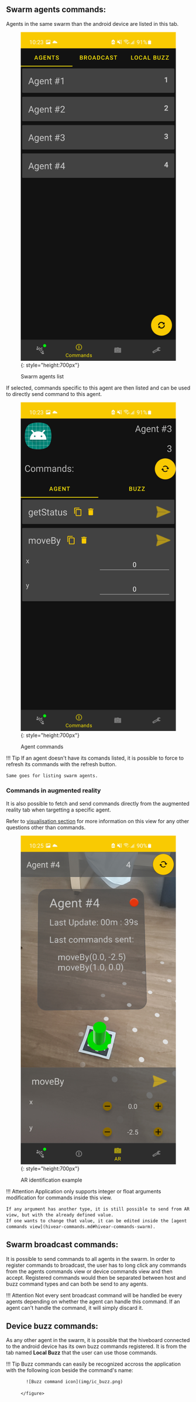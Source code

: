 ## Swarm agents commands: <a name="hivear-commands-swarm"></a>
Agents in the same swarm than the android device are listed in this tab.

<figure markdown>

  ![Swarm agents listed](img/commands_tab_agent_list.jpg){: style="height:700px"}

  <figcaption>Swarm agents list</figcaption>

</figure>

If selected, commands specific to this agent are then listed and can be used to directly send command to this agent.

<figure markdown>

  ![Agents details](img/commands_tab_agent_details.jpg){: style="height:700px"}

  <figcaption>Agent commands</figcaption>

</figure>

!!! Tip
    If an agent doesn't have its comands listed, it is possible to force to refresh its commands with the refresh button.

    Same goes for listing swarm agents.

### Commands in augmented reality
It is also possible to fetch and send commands directly from the augmented reality tab when targetting a specific agent.

Refer to [visualisation section](hivear-visualization.md) for more information on this view for any other questions other than commands.

<figure markdown>

  ![AR Commands](img/ar_tab_robot_command.jpg){: style="height:700px"}

  <figcaption>AR identification example</figcaption>

</figure>

!!! Attention
    Application only supports integer or float arguments modification for commands inside this view. 

    If any argument has another type, it is still possible to send from AR view, but with the already defined value. 
    If one wants to change that value, it can be edited inside the [agent commands view](hivear-commands.md#hivear-commands-swarm).

## Swarm broadcast commands: <a name="hivear-commands-broadcast"></a>
It is possible to send commands to all agents in the swarm. 
In order to register commands to broadcast, the user has to long click any commands from the agents commands view or device commands view and then accept.
Registered commands would then be separated between host and buzz command types and can both be send to any agents.

!!! Attention
    Not every sent broadcast command will be handled be every agents depending on whether the agent can handle this command.
    If an agent can't handle the command, it will simply discard it.

## Device buzz commands: <a name="hivear-commands-device-buzz"></a>
As any other agent in the swarm, it is possible that the hiveboard connected to the android device has its own buzz commands registered.
It is from the tab named **Local Buzz** that the user can use those commands.

!!! Tip 
    Buzz commands can easily be recognized accross the application with the following icon beside the command's name:
    <figure markdown>

      ![Buzz command icon](img/ic_buzz.png)

    </figure>
